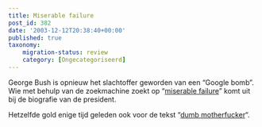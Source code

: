 ```yaml
---
title: Miserable failure
post_id: 382
date: '2003-12-12T20:38:40+00:00'
published: true
taxonomy:
    migration-status: review
    category: [Ongecategoriseerd]
---
```

George Bush is opnieuw het slachtoffer geworden van een “Google bomb”. Wie met behulp van de zoekmachine zoekt op “[miserable failure](http://www.google.com/search?q=miserable+failure&hl=en&lr=&safe=off)” komt uit bij de biografie van de president.

Hetzelfde gold enige tijd geleden ook voor de tekst “[dumb motherfucker](http://www.google.com/search?q=dumb+motherfucker&hl=en&lr=&safe=off)“.